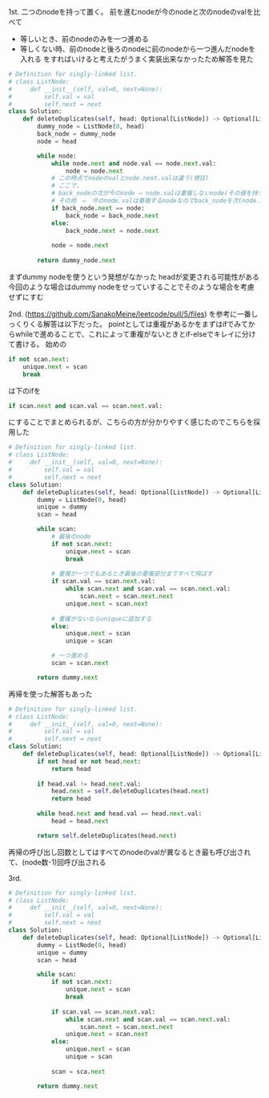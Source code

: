 1st.
二つのnodeを持って置く。
前を進むnodeが今のnodeと次のnodeのvalを比べて
* 等しいとき、前のnodeのみを一つ進める
* 等しくない時、前のnodeと後ろのnodeに前のnodeから一つ進んだnodeを入れる
をすればいけると考えたがうまく実装出来なかったため解答を見た

```Python
# Definition for singly-linked list.
# class ListNode:
#     def __init__(self, val=0, next=None):
#         self.val = val
#         self.next = next
class Solution:
    def deleteDuplicates(self, head: Optional[ListNode]) -> Optional[ListNode]:
        dummy_node = ListNode(0, head)
        back_node = dummy_node
        node = head

        while node:
            while node.next and node.val == node.next.val:
                node = node.next
            # この時点でnodeのvalとnode.next.valは違う(境目)
            # ここで、
            # back_nodeの次が今のnode ⇔ node.valは重複しないnode(その値を持つのは一つだけ)
            # その他　⇔　今のnode.valは重複するnodeなのでback_nodeを次(node.next)までもっていく
            if back_node.next == node:
                back_node = back_node.next
            else:
                back_node.next = node.next
            
            node = node.next
        
        return dummy_node.next

```
まずdummy nodeを使うという発想がなかった
headが変更される可能性がある今回のような場合はdummy nodeをせっていすることでそのような場合を考慮せずにすむ

2nd.
(https://github.com/SanakoMeine/leetcode/pull/5/files) を参考に一番しっくりくる解答は以下だった。
pointとしては重複があるかをまずはifでみてからwhileで進めることで、これによって重複がないときとif-elseでキレイに分けて書ける。
始めの
```Python
if not scan.next:
    unique.next = scan
    break
```
は下のifを
```Python
if scan.next and scan.val == scan.next.val:
```
にすることでまとめられるが、こちらの方が分かりやすく感じたのでこちらを採用した
```Python
# Definition for singly-linked list.
# class ListNode:
#     def __init__(self, val=0, next=None):
#         self.val = val
#         self.next = next
class Solution:
    def deleteDuplicates(self, head: Optional[ListNode]) -> Optional[ListNode]:
        dummy = ListNode(0, head)
        unique = dummy
        scan = head

        while scan:
            # 最後のnode
            if not scan.next:
                unique.next = scan
                break
            
            # 重複が一つでもあるとき最後の重複部分まですべて飛ばす
            if scan.val == scan.next.val:
                while scan.next and scan.val == scan.next.val:
                    scan.next = scan.next.next
                unique.next = scan.next
                
            # 重複がないならuniqueに追加する
            else:
                unique.next = scan
                unique = scan

            # 一つ進める
            scan = scan.next

        return dummy.next
```

再帰を使った解答もあった
```Python
# Definition for singly-linked list.
# class ListNode:
#     def __init__(self, val=0, next=None):
#         self.val = val
#         self.next = next
class Solution:
    def deleteDuplicates(self, head: Optional[ListNode]) -> Optional[ListNode]:
        if not head or not head.next:
            return head
        
        if head.val != head.next.val:
            head.next = self.deleteDuplicates(head.next)
            return head
        
        while head.next and head.val == head.next.val:
            head = head.next

        return self.deleteDuplicates(head.next)
```
再帰の呼び出し回数としてはすべてのnodeのvalが異なるとき最も呼び出されて、(node数-1)回呼び出される

3rd.
```Python
# Definition for singly-linked list.
# class ListNode:
#     def __init__(self, val=0, next=None):
#         self.val = val
#         self.next = next
class Solution:
    def deleteDuplicates(self, head: Optional[ListNode]) -> Optional[ListNode]:
        dummy = ListNode(0, head)
        unique = dummy
        scan = head

        while scan:
            if not scan.next:
                unique.next = scan
                break
            
            if scan.val == scan.next.val:
                while scan.next and scan.val == scan.next.val:
                    scan.next = scan.next.next
                unique.next = scan.next
            else:
                unique.next = scan
                unique = scan
            
            scan = sca.next

        return dummy.next
```

                                        
